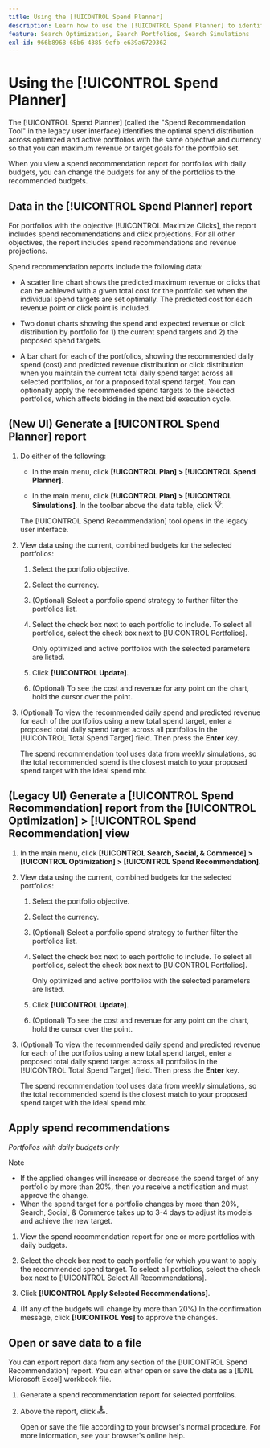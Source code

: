```yaml
---
title: Using the [!UICONTROL Spend Planner]
description: Learn how to use the [!UICONTROL Spend Planner] to identify the optimal spend distribution across portfolios.
feature: Search Optimization, Search Portfolios, Search Simulations
exl-id: 966b8968-68b6-4385-9efb-e639a6729362
---
```

# Using the [!UICONTROL Spend Planner]

<!-- When this becomes a menu item, move file and TOC entry accordingly -->

The [!UICONTROL Spend Planner] (called the "Spend Recommendation Tool" in the legacy user interface) identifies the optimal spend distribution across optimized and active portfolios with the same objective and currency so that you can maximum revenue or target goals for the portfolio set.

When you view a spend recommendation report for portfolios with daily budgets, you can change the budgets for any of the portfolios to the recommended budgets.

## Data in the [!UICONTROL Spend Planner] report

For portfolios with the objective [!UICONTROL Maximize Clicks], the report includes spend recommendations and click projections. For all other objectives, the report includes spend recommendations and revenue projections.

Spend recommendation reports include the following data:

* A scatter line chart shows the predicted maximum revenue or clicks that can be achieved with a given total cost for the portfolio set when the individual spend targets are set optimally. The predicted cost for each revenue point or click point is included.

* Two donut charts showing the spend and expected revenue or click distribution by portfolio for 1\) the current spend targets and 2\) the proposed spend targets.

* A bar chart for each of the portfolios, showing the recommended daily spend (cost) and predicted revenue distribution or click distribution when you maintain the current total daily spend target across all selected portfolios, or for a proposed total spend target. You can optionally apply the recommended spend targets to the selected portfolios, which affects bidding in the next bid execution cycle.

## (New UI) Generate a [!UICONTROL Spend Planner] report

1. Do either of the following:

   * In the main menu, click **[!UICONTROL Plan] > [!UICONTROL Spend Planner]**.

   * In the main menu, click **[!UICONTROL Plan] > [!UICONTROL Simulations]**. In the toolbar above the data table, click ![Spend Planner](/help/search-social-commerce/assets/spend-planner-icon.png "Spend Planner").

   The [!UICONTROL Spend Recommendation] tool opens in the legacy user interface.

1. View data using the current, combined budgets for the selected portfolios:

   1. Select the portfolio objective.

   1. Select the currency.

   1. (Optional) Select a portfolio spend strategy to further filter the portfolios list.
   
   1. Select the check box next to each portfolio to include. To select all portfolios, select the check box next to [!UICONTROL Portfolios].
   
      Only optimized and active portfolios with the selected parameters are listed.

   1. Click **[!UICONTROL Update]**.
   
   1. (Optional) To see the cost and revenue for any point on the chart, hold the cursor over the point.

1. (Optional) To view the recommended daily spend and predicted revenue for each of the portfolios using a new total spend target, enter a proposed total daily spend target across all portfolios in the [!UICONTROL Total Spend Target] field. Then press the **Enter** key.

   The spend recommendation tool uses data from weekly simulations, so the total recommended spend is the closest match to your proposed spend target with the ideal spend mix.

## (Legacy UI) Generate a [!UICONTROL Spend Recommendation] report from the [!UICONTROL Optimization] > [!UICONTROL Spend Recommendation] view

1. In the main menu, click **[!UICONTROL Search, Social, & Commerce] > [!UICONTROL Optimization] > [!UICONTROL Spend Recommendation]**.

1. View data using the current, combined budgets for the selected portfolios:

   1. Select the portfolio objective.

   1. Select the currency.

   1. (Optional) Select a portfolio spend strategy to further filter the portfolios list.
   
   1. Select the check box next to each portfolio to include. To select all portfolios, select the check box next to [!UICONTROL Portfolios].
   
      Only optimized and active portfolios with the selected parameters are listed.

   1. Click **[!UICONTROL Update]**.
   
   1. (Optional) To see the cost and revenue for any point on the chart, hold the cursor over the point.

1. (Optional) To view the recommended daily spend and predicted revenue for each of the portfolios using a new total spend target, enter a proposed total daily spend target across all portfolios in the [!UICONTROL Total Spend Target] field. Then press the **Enter** key.

   The spend recommendation tool uses data from weekly simulations, so the total recommended spend is the closest match to your proposed spend target with the ideal spend mix.

## Apply spend recommendations

*Portfolios with daily budgets only*

>[!NOTE]
>
>* If the applied changes will increase or decrease the spend target of any portfolio by more than 20%, then you receive a notification and must approve the change.
>* When the spend target for a portfolio changes by more than 20%, Search, Social, & Commerce takes up to 3-4 days to adjust its models and achieve the new target.

1. View the spend recommendation report for one or more portfolios with daily budgets.

1. Select the check box next to each portfolio for which you want to apply the recommended spend target. To select all portfolios, select the check box next to [!UICONTROL Select All Recommendations].

1. Click **[!UICONTROL Apply Selected Recommendations]**.

1. (If any of the budgets will change by more than 20%) In the confirmation message, click **[!UICONTROL Yes]** to approve the changes.

## Open or save data to a file

You can export report data from any section of the [!UICONTROL Spend Recommendation] report. You can either open or save the data as a [!DNL Microsoft Excel] workbook file.

1. Generate a spend recommendation report for selected portfolios.

1. Above the report, click ![Download](/help/search-social-commerce/assets/download-spend-recommendation.png "Download").

   Open or save the file according to your browser's normal procedure.  For more information, see your browser's online help.
